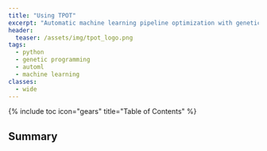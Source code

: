```yaml
---
title: "Using TPOT"
excerpt: "Automatic machine learning pipeline optimization with genetic programming."
header:
  teaser: /assets/img/tpot_logo.png
tags:
  - python
  - genetic programming
  - automl
  - machine learning
classes:
  - wide
---
```


{% include toc icon="gears" title="Table of Contents" %}

## Summary

